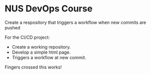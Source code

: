 # NUS DevOps Course

Create a respository that triggers a workflow when new commits are pushed

For the CI/CD project:
* Create a working repository.
* Develop a simple html page.
* Triggers a workflow at new commit.

Fingers crossed this works!
